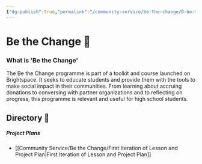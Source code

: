 ```yaml
---
{"dg-publish":true,"permalink":"/community-service/be-the-change/0-be-the-change-directory/","dgHomeLink":true,"dgPassFrontmatter":true}
---
```


# Be the Change 🎒

### What is 'Be the Change'
The Be the Change programme is part of a toolkit and course launched on Brightspace. It seeks to educate students and provide them with the tools to make social impact in their communities. From learning about accruing donations to conversing with partner organizations and to reflecting on progress, this programme is relevant and useful for high school students.

## Directory 🧭
##### Project Plans
- [[Community Service/Be the Change/First Iteration of Lesson and Project Plan|First Iteration of Lesson and Project Plan]]



